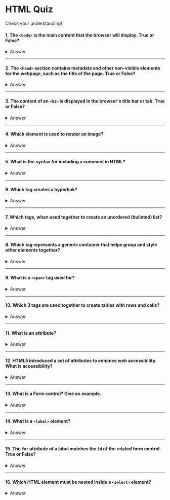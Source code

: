 # HTML Quiz

Check your understanding!


#### 1. The `<body>` is the main content that the browser will display. True or False?

<details>
  <summary>Answer</summary>

    True
  
</details>

<hr />

#### 2. The `<head>` section contains metadata and other non-visible elements for the webpage, such as the title of the page. True or False?

<details>
  <summary>Answer</summary>

    True
  
</details>

<hr />

#### 3. The content of an `<h1>` is displayed in the browser's title bar or tab. True or False?

<details>
  <summary>Answer</summary>

    False. The content of the `<title>` tag is displayed in the browser's title bar or tab. An `<h1>` tag represents the main heading of the page.
  
</details>

<hr />

#### 4. Which element is used to render an image?

<details>
  <summary>Answer</summary>

    `<img>`
  
</details>

<hr />

#### 5. What is the syntax for including a comment in HTML?

<details>
  <summary>Answer</summary>

    ```html
        <!-- This is a comment! -->
    ```
  
</details>

<hr />

#### 6. Which tag creates a hyperlink?

<details>
  <summary>Answer</summary>

    `<a>` (the anchor tag)
  
</details>

<hr />

#### 7. Which tags, when used together to create an unordered (bulleted) list?

<details>
  <summary>Answer</summary>

    `<ul>` and `<li>`
  
</details>

<hr />

#### 8. Which tag represents a generic container that helps group and style other elements together?

<details>
  <summary>Answer</summary>

    `<div>`
  
</details>

<hr />

#### 9. What is a  `<span>` tag used for?

<details>
  <summary>Answer</summary>

    Creates an inline container for styling specific portions of text.
  
</details>

<hr />

#### 10. Which 3 tags are used together to create tables with rows and cells?

<details>
  <summary>Answer</summary>

    `<table>`, `<tr>`, `<td>`
  
</details>

<hr />

#### 11. What is an attribute?

<details>
  <summary>Answer</summary>

    Attributes provide additional information about an HTML element and modify its behaviour or appearance. Attributes are added to HTML tags and are defined within the opening tag using name-value pairs.
  
</details>

<hr />

#### 12. HTML5 introduced a set of attributes to enhance web accessibility. What is accessibility?

<details>
  <summary>Answer</summary>

  Accessibility is the practice of making your websites usable by as many people as possible. We traditionally think of this as being about people with disabilities, but the practice of making sites accessible also benefits other groups such as those using mobile devices, or those with slow network connections.
  
</details>

<hr />

#### 13. What is a Form control? Give an example.

<details>
  <summary>Answer</summary>

    A Form control is an HTML element used inside a `<form>` element that allows the user to enter or select input. Some examples are <strong>input fields, checkboxes, radio buttons, dropdown lists, and buttons</strong>
  
</details>

<hr />

#### 14. What is a `<label>` element? 

<details>
  <summary>Answer</summary>

    The `<label>` element is used to associate a label with a form control.
  
</details>

<hr />

#### 15. The `for` attribute of a label matches the `id` of the related form control. True or False? 

<details>
  <summary>Answer</summary>

    True
  
</details>

<hr />

#### 16.  Which HTML element must be nested inside a `<select>` element?

<details>
  <summary>Answer</summary>

    `<option>`
  
</details>

